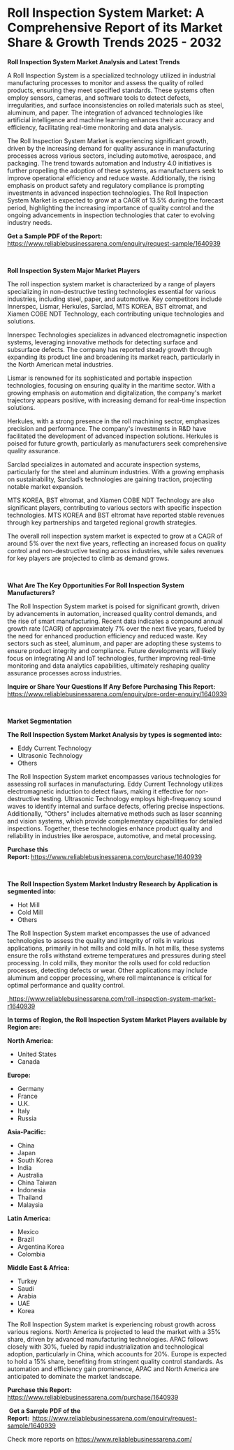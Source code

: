 <p><h1>Roll Inspection System Market: A Comprehensive Report of its Market Share & Growth Trends 2025 - 2032</h1></p><p><strong>Roll Inspection System Market Analysis and Latest Trends</strong></p>
<p><p>A Roll Inspection System is a specialized technology utilized in industrial manufacturing processes to monitor and assess the quality of rolled products, ensuring they meet specified standards. These systems often employ sensors, cameras, and software tools to detect defects, irregularities, and surface inconsistencies on rolled materials such as steel, aluminum, and paper. The integration of advanced technologies like artificial intelligence and machine learning enhances their accuracy and efficiency, facilitating real-time monitoring and data analysis.</p><p>The Roll Inspection System Market is experiencing significant growth, driven by the increasing demand for quality assurance in manufacturing processes across various sectors, including automotive, aerospace, and packaging. The trend towards automation and Industry 4.0 initiatives is further propelling the adoption of these systems, as manufacturers seek to improve operational efficiency and reduce waste. Additionally, the rising emphasis on product safety and regulatory compliance is prompting investments in advanced inspection technologies. The Roll Inspection System Market is expected to grow at a CAGR of 13.5% during the forecast period, highlighting the increasing importance of quality control and the ongoing advancements in inspection technologies that cater to evolving industry needs.</p></p>
<p><strong>Get a Sample PDF of the Report:&nbsp;</strong> <a href="https://www.reliablebusinessarena.com/enquiry/request-sample/1640939?utm_campaign=2010&utm_medium=2&utm_source=Github&utm_content=ia&utm_term=22022025&utm_id=roll-inspection-system">https://www.reliablebusinessarena.com/enquiry/request-sample/1640939</a></p>
<p>&nbsp;</p>
<p><strong>Roll Inspection System Major Market Players</strong></p>
<p><p>The roll inspection system market is characterized by a range of players specializing in non-destructive testing technologies essential for various industries, including steel, paper, and automotive. Key competitors include Innerspec, Lismar, Herkules, Sarclad, MTS KOREA, BST eltromat, and Xiamen COBE NDT Technology, each contributing unique technologies and solutions.</p><p>Innerspec Technologies specializes in advanced electromagnetic inspection systems, leveraging innovative methods for detecting surface and subsurface defects. The company has reported steady growth through expanding its product line and broadening its market reach, particularly in the North American metal industries.</p><p>Lismar is renowned for its sophisticated and portable inspection technologies, focusing on ensuring quality in the maritime sector. With a growing emphasis on automation and digitalization, the company's market trajectory appears positive, with increasing demand for real-time inspection solutions.</p><p>Herkules, with a strong presence in the roll machining sector, emphasizes precision and performance. The company's investments in R&D have facilitated the development of advanced inspection solutions. Herkules is poised for future growth, particularly as manufacturers seek comprehensive quality assurance.</p><p>Sarclad specializes in automated and accurate inspection systems, particularly for the steel and aluminum industries. With a growing emphasis on sustainability, Sarclad’s technologies are gaining traction, projecting notable market expansion.</p><p>MTS KOREA, BST eltromat, and Xiamen COBE NDT Technology are also significant players, contributing to various sectors with specific inspection technologies. MTS KOREA and BST eltromat have reported stable revenues through key partnerships and targeted regional growth strategies.</p><p>The overall roll inspection system market is expected to grow at a CAGR of around 5% over the next five years, reflecting an increased focus on quality control and non-destructive testing across industries, while sales revenues for key players are projected to climb as demand grows.</p></p>
<p>&nbsp;</p>
<p><strong>What Are The Key Opportunities For Roll Inspection System Manufacturers?</strong></p>
<p><p>The Roll Inspection System market is poised for significant growth, driven by advancements in automation, increased quality control demands, and the rise of smart manufacturing. Recent data indicates a compound annual growth rate (CAGR) of approximately 7% over the next five years, fueled by the need for enhanced production efficiency and reduced waste. Key sectors such as steel, aluminum, and paper are adopting these systems to ensure product integrity and compliance. Future developments will likely focus on integrating AI and IoT technologies, further improving real-time monitoring and data analytics capabilities, ultimately reshaping quality assurance processes across industries.</p></p>
<p><strong>Inquire or Share Your Questions If Any Before Purchasing This Report:</strong> <a href="https://www.reliablebusinessarena.com/enquiry/pre-order-enquiry/1640939?utm_campaign=2010&utm_medium=2&utm_source=Github&utm_content=ia&utm_term=22022025&utm_id=roll-inspection-system">https://www.reliablebusinessarena.com/enquiry/pre-order-enquiry/1640939</a></p>
<p>&nbsp;</p>
<p><strong>Market Segmentation</strong></p>
<p><strong>The Roll Inspection System Market Analysis by types is segmented into:</strong></p>
<p><ul><li>Eddy Current Technology</li><li>Ultrasonic Technology</li><li>Others</li></ul></p>
<p><p>The Roll Inspection System market encompasses various technologies for assessing roll surfaces in manufacturing. Eddy Current Technology utilizes electromagnetic induction to detect flaws, making it effective for non-destructive testing. Ultrasonic Technology employs high-frequency sound waves to identify internal and surface defects, offering precise inspections. Additionally, "Others" includes alternative methods such as laser scanning and vision systems, which provide complementary capabilities for detailed inspections. Together, these technologies enhance product quality and reliability in industries like aerospace, automotive, and metal processing.</p></p>
<p><strong>Purchase this Report:&nbsp;</strong><a href="https://www.reliablebusinessarena.com/purchase/1640939?utm_campaign=2010&utm_medium=2&utm_source=Github&utm_content=ia&utm_term=22022025&utm_id=roll-inspection-system">https://www.reliablebusinessarena.com/purchase/1640939</a></p>
<p>&nbsp;</p>
<p><strong>The Roll Inspection System Market Industry Research by Application is segmented into:</strong></p>
<p><ul><li>Hot Mill</li><li>Cold Mill</li><li>Others</li></ul></p>
<p><p>The Roll Inspection System market encompasses the use of advanced technologies to assess the quality and integrity of rolls in various applications, primarily in hot mills and cold mills. In hot mills, these systems ensure the rolls withstand extreme temperatures and pressures during steel processing. In cold mills, they monitor the rolls used for cold reduction processes, detecting defects or wear. Other applications may include aluminum and copper processing, where roll maintenance is critical for optimal performance and quality control.</p></p>
<p><a href="https://www.reliablebusinessarena.com/roll-inspection-system-market-r1640939?utm_campaign=2010&utm_medium=2&utm_source=Github&utm_content=ia&utm_term=22022025&utm_id=roll-inspection-system">&nbsp;https://www.reliablebusinessarena.com/roll-inspection-system-market-r1640939</a></p>
<p><strong>In terms of Region, the Roll Inspection System Market Players available by Region are:</strong></p>
<p>
    <p> <strong> North America: </strong>
        <ul>
            <li>United States</li>
            <li>Canada</li>
        </ul>
        </p> 
    <p> <strong> Europe: </strong>
        <ul>
            <li>Germany</li>
            <li>France</li>
            <li>U.K.</li>
            <li>Italy</li>
            <li>Russia</li>
        </ul>
        </p> 
    <p> <strong> Asia-Pacific: </strong>
        <ul>
            <li>China</li>
            <li>Japan</li>
            <li>South Korea</li>
            <li>India</li>
            <li>Australia</li>
            <li>China Taiwan</li>
            <li>Indonesia</li>
            <li>Thailand</li>
            <li>Malaysia</li>
        </ul>
        </p> 
    <p> <strong> Latin America: </strong>
        <ul>
            <li>Mexico</li>
            <li>Brazil</li>
            <li>Argentina Korea</li>
            <li>Colombia</li>
        </ul>
        </p> 
    <p> <strong> Middle East & Africa: </strong>
        <ul>
            <li>Turkey</li>
            <li>Saudi</li>
            <li>Arabia</li>
            <li>UAE</li>
            <li>Korea</li>
        </ul>
    </p>
    </p>
<p><p>The Roll Inspection System market is experiencing robust growth across various regions. North America is projected to lead the market with a 35% share, driven by advanced manufacturing technologies. APAC follows closely with 30%, fueled by rapid industrialization and technological adoption, particularly in China, which accounts for 20%. Europe is expected to hold a 15% share, benefiting from stringent quality control standards. As automation and efficiency gain prominence, APAC and North America are anticipated to dominate the market landscape.</p></p>
<p><strong>Purchase this Report: </strong><a href="https://www.reliablebusinessarena.com/purchase/1640939?utm_campaign=2010&utm_medium=2&utm_source=Github&utm_content=ia&utm_term=22022025&utm_id=roll-inspection-system">https://www.reliablebusinessarena.com/purchase/1640939</a></p>
<p>&nbsp;<strong>Get a Sample PDF of the Report:&nbsp;&nbsp;</strong><a href="https://www.reliablebusinessarena.com/enquiry/request-sample/1640939?utm_campaign=2010&utm_medium=2&utm_source=Github&utm_content=ia&utm_term=22022025&utm_id=roll-inspection-system">https://www.reliablebusinessarena.com/enquiry/request-sample/1640939</a></p>
<p><strong></strong></p>
<p>Check more reports on <a href="https://www.reliablebusinessarena.com/?utm_campaign=2010&utm_medium=2&utm_source=Github&utm_content=ia&utm_term=22022025&utm_id=roll-inspection-system">https://www.reliablebusinessarena.com/</a></p>